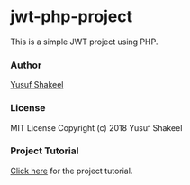# jwt-php-project
This is a simple JWT project using PHP.


### Author
[Yusuf Shakeel](https://github.com/yusufshakeel)

### License

MIT License Copyright (c) 2018 Yusuf Shakeel

### Project Tutorial

[Click here](https://www.dyclassroom.com/json-web-tokens/jwt-project-firebase-php-jwt-introduction) for the project tutorial.
